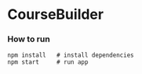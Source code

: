 # CourseBuilder

### How to run
```
npm install   # install dependencies
npm start     # run app
```
